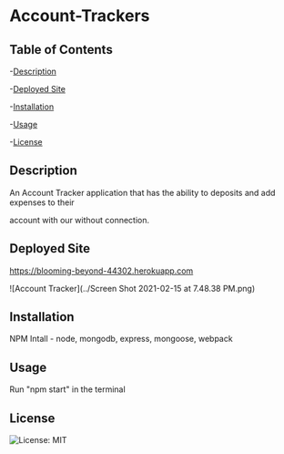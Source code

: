 # Account-Trackers

## Table of Contents

-[Description](https://github.com/gilorcilla/account-trackers#description)

-[Deployed Site](https://github.com/gilorcilla/account-trackers#deployed-site)

-[Installation](https://github.com/gilorcilla/account-trackers#installation)

-[Usage](https://github.com/gilorcilla/account-trackers#usage)

-[License](https://github.com/gilorcilla/account-trackers#license)

## Description

An Account Tracker application that has the ability to deposits and add expenses to their

account with our without connection.

## Deployed Site

https://blooming-beyond-44302.herokuapp.com

![Account Tracker](../Screen Shot 2021-02-15 at 7.48.38 PM.png)

## Installation

NPM Intall - node, mongodb, express, mongoose, webpack

## Usage

Run "npm start" in the terminal

## License

![License: MIT](https://img.shields.io/badge/License-MIT-yellow.svg)
